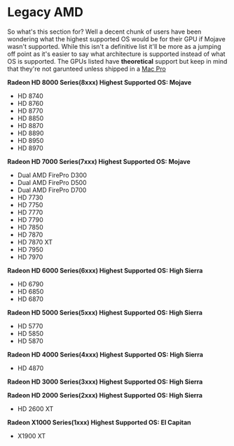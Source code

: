 # Legacy AMD

So what's this section for? Well a decent chunk of users have been wondering what the highest supported OS would be for their GPU if Mojave wasn't supported. While this isn't a definitive list it'll be more as a jumping off point as it's easier to say what architecture is supported instead of what OS is supported. The GPUs listed have **theoretical** support but keep in mind that they're not garunteed unless shipped in a [Mac Pro](https://support.apple.com/en-lamr/HT201805)

**Radeon HD 8000 Series(8xxx) Highest Supported OS: Mojave**

* HD 8740
* HD 8760
* HD 8770
* HD 8850
* HD 8870
* HD 8890
* HD 8950
* HD 8970

**Radeon HD 7000 Series(7xxx) Highest Supported OS: Mojave**

* Dual AMD FirePro D300
* Dual AMD FirePro D500
* Dual AMD FirePro D700
* HD 7730
* HD 7750
* HD 7770
* HD 7790
* HD 7850
* HD 7870
* HD 7870 XT
* HD 7950
* HD 7970

**Radeon HD 6000 Series\(6xxx\) Highest Supported OS: High Sierra**

* HD 6790
* HD 6850
* HD 6870

**Radeon HD 5000 Series\(5xxx\) Highest Supported OS: High Sierra**

* HD 5770
* HD 5850
* HD 5870 

**Radeon HD 4000 Series\(4xxx\) Highest Supported OS: High Sierra**

* HD 4870

**Radeon HD 3000 Series\(3xxx\) Highest Supported OS: High Sierra**

**Radeon HD 2000 Series\(2xxx\) Highest Supported OS: High Sierra**

* HD 2600 XT

**Radeon X1000 Series\(1xxx\) Highest Supported OS: El Capitan**

* X1900 XT

